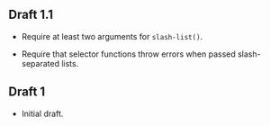 ## Draft 1.1

* Require at least two arguments for `slash-list()`.

* Require that selector functions throw errors when passed slash-separated
  lists.

## Draft 1

* Initial draft.
